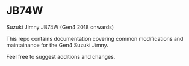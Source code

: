 # JB74W
Suzuki Jimny JB74W (Gen4 2018 onwards)

This repo contains documentation covering common modifications and maintainance for the Gen4 Suzuki Jimny. 

Feel free to suggest additions and changes.
